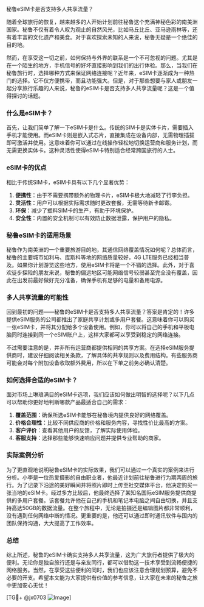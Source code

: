 秘鲁eSIM卡是否支持多人共享流量？

随着全球旅行的恢复，越来越多的人开始计划前往秘鲁这个充满神秘色彩的南美洲国家。秘鲁不仅有着令人叹为观止的自然风光，比如马丘比丘、亚马逊雨林等，还有着丰富的文化遗产和美食。对于喜欢探索未知的人来说，秘鲁无疑是一个绝佳的目的地。

然而，在享受这一切之前，如何保持与外界的联系是一个不可忽视的问题。尤其是在一个陌生的地方，手机信号的好坏直接影响到我们的出行体验。那么，当我们在秘鲁旅行时，选择哪种方式来保证网络连接呢？近年来，eSIM卡逐渐成为一种热门的选择。它不仅方便携带，而且功能强大。但是，对于那些想要与家人或朋友一起分享旅行乐趣的人来说，秘鲁的eSIM卡是否支持多人共享流量呢？这是一个值得探讨的话题。

### 什么是eSIM卡？

首先，让我们简单了解一下eSIM卡是什么。传统的SIM卡是实体卡片，需要插入手机才能使用。而eSIM卡则是嵌入式芯片，直接集成在设备内部，无需物理插拔即可激活并使用。这意味着你可以通过在线操作轻松地切换运营商和服务计划，而无需更换实体卡。这种灵活性使得eSIM卡特别适合经常跨国旅行的人士。

### eSIM卡的优点

相比于传统SIM卡，eSIM卡具有以下几个显著优势：

1. **便携性**：由于不需要携带额外的物理卡片，eSIM卡极大地减轻了行李负担。
2. **灵活性**：用户可以根据实际需求随时更改套餐，无需等待新卡邮寄。
3. **环保**：减少了塑料SIM卡的生产，有助于环境保护。
4. **安全性**：内置的安全机制可以有效防止数据泄露，保护用户的隐私。

### 秘鲁eSIM卡的适用场景

秘鲁作为南美洲的一个重要旅游目的地，其通信网络覆盖情况如何呢？总体而言，秘鲁的主要城市如利马、库斯科等地的网络质量较好，4G LTE服务已经相当普及。如果你计划游览这些地方，使用eSIM卡将是一个不错的选择。此外，对于喜欢徒步探险的朋友来说，秘鲁的偏远地区可能网络信号较弱甚至完全没有覆盖，因此在出发前最好做好充分准备，确保手机有足够的电量和备用电源。

### 多人共享流量的可能性

回到最初的问题——秘鲁的eSIM卡是否支持多人共享流量？答案是肯定的！许多提供eSIM服务的公司都推出了家庭共享计划或多用户套餐。这意味着你可以购买一张eSIM卡，并将其分配给多个设备使用。例如，你可以将自己的手机和平板电脑同时连接到同一个eSIM账户上，这样大家都可以享受到稳定的网络连接。

不过需要注意的是，并非所有运营商都提供相同的共享方案。在选择eSIM服务提供商时，建议仔细阅读相关条款，了解具体的共享规则以及费用结构。有些服务商可能会对每个附加设备收取额外费用，所以在下单之前务必确认清楚。

### 如何选择合适的eSIM卡？

面对市场上琳琅满目的eSIM卡选项，我们应该如何做出明智的选择呢？以下几点可以帮助你更好地判断哪款产品最适合自己的需求：

1. **覆盖范围**：确保所选eSIM卡能够在秘鲁境内提供良好的网络覆盖。
2. **价格合理性**：比较不同供应商的价格和服务内容，寻找性价比最高的方案。
3. **客户评价**：查看其他用户的反馈，了解实际使用体验。
4. **客服支持**：选择那些能够快速响应问题并提供专业帮助的商家。

### 实际案例分析

为了更直观地说明秘鲁eSIM卡的实际效果，我们可以通过一个真实的案例来进行分析。小李是一位热爱摄影的自由职业者，他最近计划前往秘鲁进行为期两周的旅行。为了记录下沿途的美好瞬间并将照片即时上传至社交媒体平台，他决定购买一张当地的eSIM卡。经过多方比较后，他最终选择了某知名国际eSIM服务提供商提供的多用户套餐。该套餐允许他在自己的手机和笔记本电脑之间自由切换，并且支持高达50GB的数据流量。在整个旅程中，无论是拍摄还是编辑图片都非常顺利，没有遇到任何网络中断的情况。更重要的是，他还可以通过即时通讯软件与国内的团队保持沟通，大大提高了工作效率。

### 总结

综上所述，秘鲁的eSIM卡确实支持多人共享流量，这为广大旅行者提供了极大的便利。无论你是独自旅行还是与亲友同行，都可以借助这一技术享受到流畅便捷的网络服务。当然，在享受这些便利的同时，我们也应该注意合理规划预算，避免不必要的开支。希望本文能为大家提供有价值的参考信息，让大家在未来的秘鲁之旅中更加安心无忧！

[TG💪+ @jx0703 ![Image](https://github.com/user-attachments/assets/dbca1d08-cadb-493c-b0ec-ad6f7a83f270)]